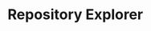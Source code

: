 # Repository Explorer

<div id="app">
  <package-explorer></package-explorer>
</div>

<script markdown="1">
  // Vue.js component code
  const { createApp, ref } = Vue;

  const PackageExplorer = {
    setup() {
      const packages = ref(null);
      const selectedEntityType = ref('packages');
      const searchQuery = ref('');
      const displayType = ref('table');
      const selectedPackage = ref(null);

      const loadData = async () => {
        try {
          const response_pacs = await fetch('https://server.poseidon-adna.org/packages');
          const response_pacs_json = await response_pacs.json();
          packages.value = response_pacs_json.serverResponse.packageInfo;
        } catch (error) {
          console.error(error);
        }
      };

      const filteredPackages = Vue.computed(() => {
        if (!packages.value) {
          return [];
        }

        if (!searchQuery.value) {
          return packages.value;
        }

        const lowercaseQuery = searchQuery.value.toLowerCase();
        return packages.value.filter(pac =>
          pac.packageTitle.toLowerCase().includes(lowercaseQuery)
        );
      });

      const showPackageDetails = (package) => {
        selectedPackage.value = package;
      };

      loadData();

      return {
        packages,
        selectedEntityType,
        searchQuery,
        displayType,
        filteredPackages,
        selectedPackage,
        loadData,
        showPackageDetails,
      };
    },
    template: `
      <div>
        <input type="radio" id="table_view" value="table" v-model="displayType" />
        <label for="table_view">Table View</label>
        <input type="radio" id="list_view" value="list" v-model="displayType" />
        <label for="list_view">List View</label>

        <div v-if="packages && selectedEntityType === 'packages'">
          <!-- Table view -->
          <div v-if="displayType === 'table'">
            <p>loaded {{ filteredPackages.length }} packages</p>
            <input type="text" v-model="searchQuery" placeholder="Search Title" />
            <table class="table-view">
              <thead>
                <tr>
                  <th style="background-color: black; color: white;">Title</th>
                  <th style="background-color: black; color: white;">Description</th>
                  <th style="background-color: black; color: white;">Version</th>
                  <th style="background-color: black; color: white;">Last Modified</th>
                  <th style="background-color: black; color: white;">Poseidon Version</th>
                  <th style="background-color: black; color: white;">Nr of Individuals</th>
                </tr>
              </thead>
              <tbody>
                <tr v-for="pac in filteredPackages" :key="pac.packageTitle" @click="showPackageDetails(pac)">
                  <td>{{ pac.packageTitle }}</td>
                  <td>{{ pac.description }}</td>
                  <td>{{ pac.packageVersion }}</td>
                  <td>{{ pac.lastModified }}</td>
                  <td>{{ pac.poseidonVersion }}</td>
                  <td>{{ pac.nrIndividuals }}</td>
                </tr>
              </tbody>
            </table>
          </div>

          <!-- List view -->
          <div v-else-if="displayType === 'list'">
            <ul class="list-view">
              <li v-for="pac in filteredPackages" :key="pac.packageTitle" @click="showPackageDetails(pac)">
                {{ pac.packageTitle }}
              </li>
            </ul>
          </div>

          <!-- Show selected package details in List View -->
          <div v-if="selectedPackage && displayType === 'list'">
            <h3>Selected Package Details:</h3>
            <table class="table-view">
              <thead>
                <tr>
                  <th style="background-color: black; color: white;">Title</th>
                  <th style="background-color: black; color: white;">Description</th>
                  <th style="background-color: black; color: white;">Version</th>
                  <th style="background-color: black; color: white;">Last Modified</th>
                  <th style="background-color: black; color: white;">Poseidon Version</th>
                  <th style="background-color: black; color: white;">Nr of Individuals</th>
                </tr>
              </thead>
              <tbody>
                <tr>
                  <td>{{ selectedPackage.packageTitle }}</td>
                  <td>{{ selectedPackage.description }}</td>
                  <td>{{ selectedPackage.packageVersion }}</td>
                  <td>{{ selectedPackage.lastModified }}</td>
                  <td>{{ selectedPackage.poseidonVersion }}</td>
                  <td>{{ selectedPackage.nrIndividuals }}</td>
                </tr>
              </tbody>
            </table>
          </div>
        </div>
        <div v-else><i>...fetching data from poseidon package server</i></div>
      </div>
    `,
  };

  createApp(PackageExplorer).mount('#app');
</script>

<style markdown="1">
  /* Styles for list view */
  .list-view ul {
    list-style-type: none;
    padding: 0;
  }

  .list-view li {
    margin-bottom: 10px;
    padding: 5px;
    border: 1px solid #ddd;
    cursor: pointer;
  }

  /* Styles for table view */
  .table-view {
    width: 100%;
    border-collapse: collapse;
  }

  .table-view th,
  .table-view td {
    padding: 8px;
    border: 1px solid #ddd;
    text-align: left;
  }

  /* Common styles */
  label {
    margin-right: 10px;
  }
</style>

